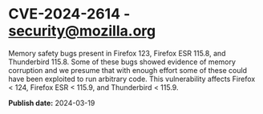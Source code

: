 # CVE-2024-2614 - security@mozilla.org

Memory safety bugs present in Firefox 123, Firefox ESR 115.8, and Thunderbird 115.8. Some of these bugs showed evidence of memory corruption and we presume that with enough effort some of these could have been exploited to run arbitrary code. This vulnerability affects Firefox < 124, Firefox ESR < 115.9, and Thunderbird < 115.9.

**Publish date:** 2024-03-19
